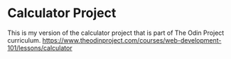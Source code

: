 # Calculator Project
This is my version of the calculator project that is part of The Odin Project curriculum.
https://www.theodinproject.com/courses/web-development-101/lessons/calculator

